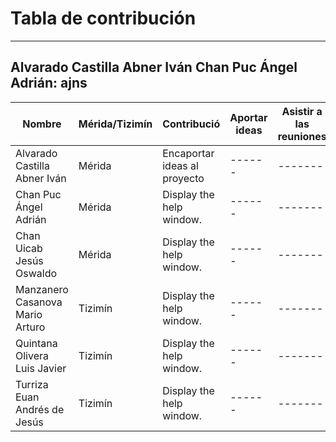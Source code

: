 # Tabla de contribución

---
Alvarado Castilla Abner Iván
Chan Puc Ángel Adrián: ajns
---
| Nombre |  Mérida/Tizimín  | Contribució  | Aportar ideas | Asistir a las reuniones | Trabajo en equipo| Buena organización| Porcentaje|
| ------------- |------------ |------------------------------ |------ | ------- |------------| -----------| ------------|
| Alvarado Castilla Abner Iván |   Mérida  | Encaportar ideas al proyecto|------ | ------- |------------| -----------| ------------|
| Chan Puc Ángel Adrián |   Mérida  | Display the help window.       |------ | ------- |------------| -----------| ------------|
| Chan Uicab Jesús Oswaldo |   Mérida  | Display the help window.  |------ | ------- |------------| -----------| ------------|
| Manzanero Casanova Mario Arturo |   Tizimín  | Display the help window.     |------ | ------- |------------| -----------| ------------|
| Quintana Olivera Luis Javier |   Tizimín  | Display the help window.    |------ | ------- |------------| -----------| ------------|
| Turriza Euan Andrés de Jesús|   Tizimín  | Display the help window.     |------ | ------- |------------| -----------| ------------|


